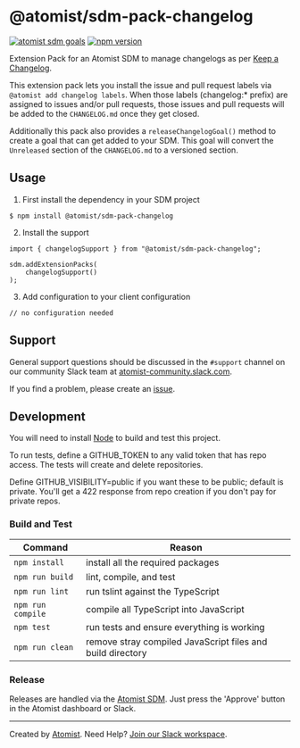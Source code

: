 # @atomist/sdm-pack-changelog

[![atomist sdm goals](http://badge.atomist.com/T29E48P34/atomist/sdm-pack-changelog/357b4015-f10d-4ebd-a825-0d033c1e75bd)](https://app.atomist.com/workspace/T29E48P34)
[![npm version](https://img.shields.io/npm/v/@atomist/sdm-pack-changelog/next.svg)](https://www.npmjs.com/package/@atomist/sdm-pack-changelog/v/next)

Extension Pack for an Atomist SDM to manage changelogs as per [Keep a Changelog](http://keepachangelog.com/).

This extension pack lets you install the issue and pull request labels via `@atomist add changelog labels`.
When those labels (changelog:* prefix) are assigned to issues and/or pull requests, those issues and pull requests
will be added to the `CHANGELOG.md` once they get closed.

Additionally this pack also provides a `releaseChangelogGoal()` method to create a goal that can get added to 
your SDM. This goal will convert the `Unreleased` section of the `CHANGELOG.md` to a versioned section.   
                                    
## Usage

1. First install the dependency in your SDM project

```
$ npm install @atomist/sdm-pack-changelog
```

2. Install the support

```
import { changelogSupport } from "@atomist/sdm-pack-changelog";

sdm.addExtensionPacks(
    changelogSupport()
);
```

3. Add configuration to your client configuration

```
// no configuration needed
```

## Support

General support questions should be discussed in the `#support`
channel on our community Slack team
at [atomist-community.slack.com][slack].

If you find a problem, please create an [issue][].

[issue]: https://github.com/atomist/automation-client-ts/issues

## Development

You will need to install [Node][node] to build and test this project.

[node]: https://nodejs.org/ (Node.js)

To run tests, define a GITHUB_TOKEN to any valid token that has repo access. The tests
will create and delete repositories.

Define GITHUB_VISIBILITY=public if you want these to be public; default is private.
You'll get a 422 response from repo creation if you don't pay for private repos.

### Build and Test

Command | Reason
------- | ------
`npm install` | install all the required packages
`npm run build` | lint, compile, and test
`npm run lint` | run tslint against the TypeScript
`npm run compile` | compile all TypeScript into JavaScript
`npm test` | run tests and ensure everything is working
`npm run clean` | remove stray compiled JavaScript files and build directory

### Release

Releases are handled via the [Atomist SDM][atomist-sdm].  Just press
the 'Approve' button in the Atomist dashboard or Slack.

[atomist-sdm]: https://github.com/atomist/atomist-sdm (Atomist Software Delivery Machine)

---

Created by [Atomist][atomist].
Need Help?  [Join our Slack workspace][slack].

[atomist]: https://atomist.com/ (Atomist - How Teams Deliver Software)
[slack]: https://join.atomist.com/ (Atomist Community Slack)

